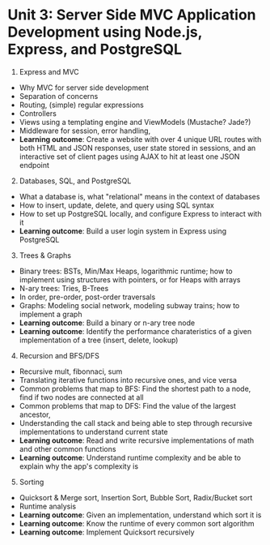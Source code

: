 # Unit 3: Server Side MVC Application Development using Node.js, Express, and PostgreSQL

1. Express and MVC
 - Why MVC for server side development
 - Separation of concerns
 - Routing, (simple) regular expressions
 - Controllers
 - Views using a templating engine and ViewModels (Mustache? Jade?)
 - Middleware for session, error handling, 
 - **Learning outcome**: Create a website with over 4 unique URL routes with both HTML and JSON responses, user state stored in sessions, and an interactive set of client pages using AJAX to hit at least one JSON endpoint
2. Databases, SQL, and PostgreSQL
 - What a database is, what "relational" means in the context of databases
 - How to insert, update, delete, and query using SQL syntax
 - How to set up PostgreSQL locally, and configure Express to interact with it
 - **Learning outcome**: Build a user login system in Express using PostgreSQL
3. Trees & Graphs
 - Binary trees: BSTs, Min/Max Heaps, logarithmic runtime; how to implement using structures with pointers, or for Heaps with arrays
 - N-ary trees: Tries, B-Trees
 - In order, pre-order, post-order traversals
 - Graphs: Modeling social network, modeling subway trains; how to implement a graph
 - **Learning outcome**: Build a binary or n-ary tree node
 - **Learning outcome**: Identify the performance charateristics of a given implementation of a tree (insert, delete, lookup)
4. Recursion and BFS/DFS
 - Recursive mult, fibonnaci, sum
 - Translating iterative functions into recursive ones, and vice versa
 - Common problems that map to BFS: Find the shortest path to a node, find if two nodes are connected at all
 - Common problems that map to DFS: Find the value of the largest ancestor,
 - Understanding the call stack and being able to step through recursive implementations to understand current state
 - **Learning outcome**: Read and write recursive implementations of math and other common functions
 - **Learning outcome**: Understand runtime complexity and be able to explain why the app's complexity is 
5. Sorting
 - Quicksort & Merge sort, Insertion Sort, Bubble Sort, Radix/Bucket sort
 - Runtime analysis
 - **Learning outcome**: Given an implementation, understand which sort it is
 - **Learning outcome**: Know the runtime of every common sort algorithm
 - **Learning outcome**: Implement Quicksort recursively
 